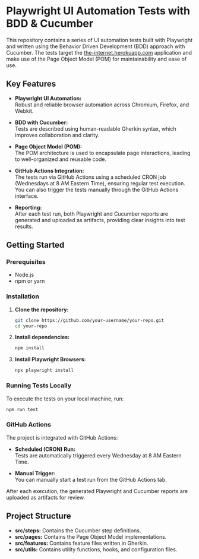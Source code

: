 # Playwright UI Automation Tests with BDD & Cucumber

This repository contains a series of UI automation tests built with Playwright and written using the Behavior Driven Development (BDD) approach with Cucumber. The tests target the [the-internet.herokuapp.com](https://the-internet.herokuapp.com) application and make use of the Page Object Model (POM) for maintainability and ease of use.

## Key Features

- **Playwright UI Automation:**  
  Robust and reliable browser automation across Chromium, Firefox, and Webkit.

- **BDD with Cucumber:**  
  Tests are described using human-readable Gherkin syntax, which improves collaboration and clarity.

- **Page Object Model (POM):**  
  The POM architecture is used to encapsulate page interactions, leading to well-organized and reusable code.

- **GitHub Actions Integration:**  
  The tests run via GitHub Actions using a scheduled CRON job (Wednesdays at 8 AM Eastern Time), ensuring regular test execution. You can also trigger the tests manually through the GitHub Actions interface.

- **Reporting:**  
  After each test run, both Playwright and Cucumber reports are generated and uploaded as artifacts, providing clear insights into test results.

## Getting Started

### Prerequisites

- Node.js 
- npm or yarn

### Installation

1. **Clone the repository:**

   ```bash
   git clone https://github.com/your-username/your-repo.git
   cd your-repo
   ```

2. **Install dependencies:**

   ```bash
   npm install
   ```

3. **Install Playwright Browsers:**

   ```bash
   npx playwright install
   ```

### Running Tests Locally

To execute the tests on your local machine, run:

```bash
npm run test
```

### GitHub Actions

The project is integrated with GitHub Actions:

- **Scheduled (CRON) Run:**  
  Tests are automatically triggered every Wednesday at 8 AM Eastern Time.
  
- **Manual Trigger:**  
  You can manually start a test run from the GitHub Actions tab.

After each execution, the generated Playwright and Cucumber reports are uploaded as artifacts for review.

## Project Structure

- **src/steps:** Contains the Cucumber step definitions.
- **src/pages:** Contains the Page Object Model implementations.
- **src/features:** Contains feature files written in Gherkin.
- **src/utils:** Contains utility functions, hooks, and configuration files.